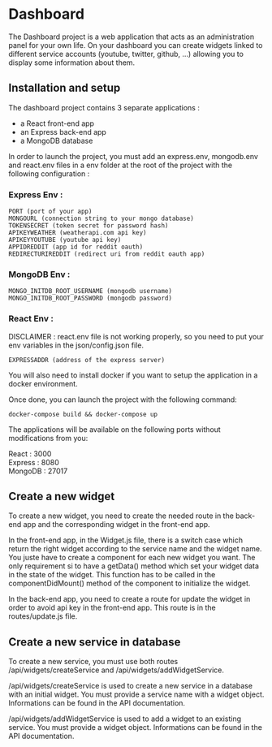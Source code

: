 # Dashboard

The Dashboard project is a web application that acts as an administration panel for your own life. On your dashboard you can create widgets linked to different service accounts (youtube, twitter, github, ...) allowing you to display some information about them.

## Installation and setup

The dashboard project contains 3 separate applications :

- a React front-end app
- an Express back-end app
- a MongoDB database

In order to launch the project, you must add an express.env, mongodb.env and react.env files in a env folder at the root of the project with the following configuration :

### Express Env :

```
PORT (port of your app)
MONGOURL (connection string to your mongo database)
TOKENSECRET (token secret for password hash)
APIKEYWEATHER (weatherapi.com api key)
APIKEYYOUTUBE (youtube api key)
APPIDREDDIT (app id for reddit oauth)
REDIRECTURIREDDIT (redirect uri from reddit oauth app)
```

### MongoDB Env :

```
MONGO_INITDB_ROOT_USERNAME (mongodb username)
MONGO_INITDB_ROOT_PASSWORD (mongodb password)
```

### React Env :

DISCLAIMER : react.env file is not working properly, so you need to put your env variables in the json/config.json file.

```
EXPRESSADDR (address of the express server)
```

You will also need to install docker if you want to setup the application in a docker environment.

Once done, you can launch the project with the following command:

`docker-compose build && docker-compose up`

The applications will be available on the following ports without modifications from you:

React : 3000<br>
Express : 8080<br>
MongoDB : 27017<br>

## Create a new widget

To create a new widget, you need to create the needed route in the back-end app and the corresponding widget in the front-end app.

In the front-end app, in the Widget.js file, there is a switch case which return the right widget according to the service name and the widget name. You juste have to create a component for each new widget you want. The only requirement si to have a getData() method which set your widget data in the state of the widget. This function has to be called in the componentDidMount() method of the component to initialize the widget.

In the back-end app, you need to create a route for update the widget in order to avoid api key in the front-end app. This route is in the routes/update.js file.

## Create a new service in database

To create a new service, you must use both routes /api/widgets/createService and /api/widgets/addWidgetService.

/api/widgets/createService is used to create a new service in a database with an initial widget. You must provide a
service name with a widget object. Informations can be found in the API documentation.

/api/widgets/addWidgetService is used to add a widget to an existing service. You must provide a widget object.
Informations can be found in the API documentation.